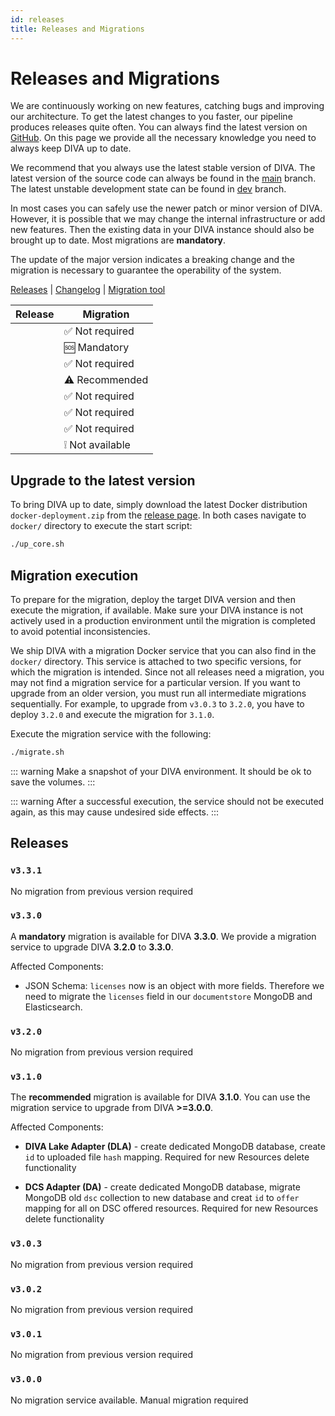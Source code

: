 ```yaml
---
id: releases
title: Releases and Migrations
---
```


# Releases and Migrations

We are continuously working on new features, catching bugs and improving our architecture.
To get the latest changes to you faster, our pipeline produces releases quite often.
You can always find the latest version on [GitHub](https://github.com/FraunhoferISST/diva/releases).
On this page we provide all the necessary knowledge you need to always keep DIVA up to date.

We recommend that you always use the latest stable version of DIVA.
The latest version of the source code can always be found in the [main](https://github.com/FraunhoferISST/diva/tree/main) branch.
The latest unstable development state can be found in [dev](https://github.com/FraunhoferISST/diva/tree/dev) branch.

In most cases you can safely use the newer patch or minor version of DIVA.
However, it is possible that we may change the internal infrastructure or add new features.
Then the existing data in your DIVA instance should also be brought up to date.
Most migrations are **mandatory**.

The update of the major version indicates a breaking change and the migration is necessary to guarantee the operability of the system.

[Releases](https://github.com/FraunhoferISST/diva/releases) | [Changelog](https://github.com/FraunhoferISST/diva/blob/main/CHANGELOG.md) | [Migration tool](https://github.com/FraunhoferISST/diva/tree/main/migration)

| Release                                                         | Migration         |
|-----------------------------------------------------------------|-------------------|
| [<Badge type="tip" text="v3.3.1" vertical="middle" />](#v3-3-1) | ✅️ Not required   |
| [<Badge type="tip" text="v3.3.0" vertical="middle" />](#v3-3-0) | 🆘 Mandatory      |
| [<Badge type="tip" text="v3.2.0" vertical="middle" />](#v3-2-0) | ✅️ Not required   |
| [<Badge type="tip" text="v3.1.0" vertical="middle" />](#v3-1-0) | ⚠️ Recommended    |
| [<Badge type="tip" text="v3.0.3" vertical="middle" />](#v3-0-3) | ✅️ Not required   |
| [<Badge type="tip" text="v3.0.2" vertical="middle" />](#v3-0-2) | ✅️ Not required   |
| [<Badge type="tip" text="v3.0.1" vertical="middle" />](#v3-0-1) | ✅️ Not required   |
| [<Badge type="tip" text="v3.0.0" vertical="middle" />](#v3-0-0) | ❕   Not available |

## Upgrade to the latest version

To bring DIVA up to date, simply download the latest Docker distribution `docker-deployment.zip` from the [release page](https://github.com/FraunhoferISST/diva/releases).
In both cases navigate to `docker/` directory to execute the start script:

```bash
./up_core.sh
```

## Migration execution

To prepare for the migration, deploy the target DIVA version and then execute the migration, if available.
Make sure your DIVA instance is not actively used in a production environment until the migration is completed to avoid potential inconsistencies.

We ship DIVA with a migration Docker service that you can also find in the `docker/` directory.
This service is attached to two specific versions, for which the migration is intended.
Since not all releases need a migration, you may not find a migration service for a particular version.
If you want to upgrade from an older version, you must run all intermediate migrations sequentially.
For example, to upgrade from `v3.0.3` to `3.2.0`, you have to deploy `3.2.0` and execute the migration for `3.1.0`.

Execute the migration service with the following:

```sh
./migrate.sh
```

::: warning
Make a snapshot of your DIVA environment. It should be ok to save the volumes.
:::

::: warning
After a successful execution, the service should not be executed again, as this may cause undesired side effects.
:::

## Releases

### `v3.3.1`

No migration from previous version required

### `v3.3.0`

A **mandatory** migration is available for DIVA **3.3.0**.
We provide a migration service to upgrade DIVA **3.2.0** to **3.3.0**.

Affected Components:

+ JSON Schema: `licenses` now is an object with more fields. Therefore we need to migrate the `licenses` field in our `documentstore` MongoDB and Elasticsearch.

### `v3.2.0`

No migration from previous version required

### `v3.1.0`

The **recommended** migration is available for DIVA **3.1.0**.
You can use the migration service to upgrade from DIVA **>=3.0.0**.

Affected Components:

- **DIVA Lake Adapter (DLA)** - create dedicated MongoDB database, create `id` to uploaded file `hash` mapping.
  Required for new Resources delete functionality

- **DCS Adapter (DA)** - create dedicated MongoDB database, migrate MongoDB old `dsc` collection to new database and
  creat `id` to `offer` mapping for all on DSC offered resources. Required for new Resources delete functionality

### `v3.0.3`

No migration from previous version required

### `v3.0.2`

No migration from previous version required

### `v3.0.1`

No migration from previous version required

### `v3.0.0`

No migration service available. Manual migration required
